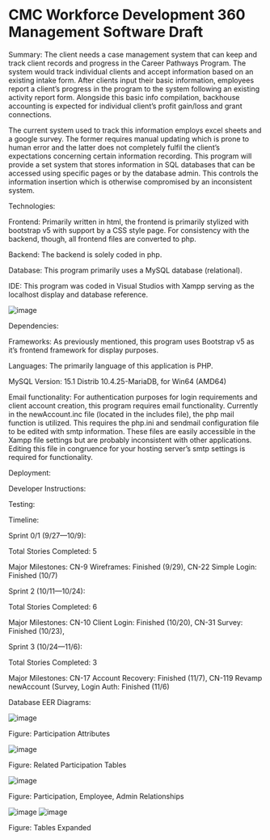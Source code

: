 # CMC Workforce Development 360 Management Software Draft
Summary:
The client needs a case management system that can keep and track client records and progress in the Career Pathways Program. The system would track individual clients and accept information based on an existing intake form. After clients input their basic information, employees report a client’s progress in the program to the system following an existing activity report form. Alongside this basic info compilation, backhouse accounting is expected for individual client’s profit gain/loss and grant connections.

The current system used to track this information employs excel sheets and a google survey. The former requires manual updating which is prone to human error and the latter does not completely fulfil the client’s expectations concerning certain information recording.
This program will provide a set system that stores information in SQL databases that can be accessed using specific pages or by the database admin. This controls the information insertion which is otherwise compromised by an inconsistent system.

Technologies:	

Frontend: Primarily written in html, the frontend is primarily stylized with bootstrap v5 with support by a CSS style page. For consistency with the backend, though, all frontend files are converted to php.

Backend: The backend is solely coded in php.

Database: This program primarily uses a MySQL database (relational).

IDE: This program was coded in Visual Studios with Xampp serving as the localhost display and database reference.

![image](https://user-images.githubusercontent.com/79181285/204054772-0e3ea5e5-16d0-488b-a6b8-fe15314f3604.png)

Dependencies:

Frameworks: As previously mentioned, this program uses Bootstrap v5 as it’s frontend framework for display purposes.

Languages: The primarily language of this application is PHP.

MySQL Version: 15.1 Distrib 10.4.25-MariaDB, for Win64 (AMD64)

Email functionality: For authentication purposes for login requirements and client account creation, this program requires email functionality. Currently in the newAccount.inc file (located in the includes file), the php mail function is utilized. This requires the php.ini and sendmail configuration file to be edited with smtp information. These files are easily accessible in the Xampp file settings but are probably inconsistent with other applications. Editing this file in congruence for your hosting server’s smtp settings is required for functionality.

Deployment:

Developer Instructions:

Testing:

Timeline:

Sprint 0/1 (9/27—10/9): 

Total Stories Completed: 5

Major Milestones: CN-9 Wireframes: Finished (9/29), CN-22 Simple Login: Finished (10/7)

Sprint 2 (10/11—10/24):

Total Stories Completed: 6

Major Milestones: CN-10 Client Login: Finished (10/20), CN-31 Survey: Finished (10/23), 

Sprint 3 (10/24—11/6):

Total Stories Completed: 3

Major Milestones: CN-17 Account Recovery: Finished (11/7), CN-119 Revamp newAccount (Survey, Login Auth: Finished (11/6)

Database EER Diagrams:

![image](https://user-images.githubusercontent.com/79181285/204156237-7c3ce659-c1f9-4ae2-8808-3e39e2052a8b.png)

Figure: Participation Attributes

![image](https://user-images.githubusercontent.com/79181285/204156249-5c39c4ad-2c21-4495-a14c-6576727a7a65.png)

Figure: Related Participation Tables

![image](https://user-images.githubusercontent.com/79181285/204156277-5a3e5156-40d6-42a1-8072-f01af81c3377.png)

Figure: Participation, Employee, Admin Relationships

![image](https://user-images.githubusercontent.com/79181285/204156295-9b722444-8c76-4b79-8d8d-5dda6fa596ef.png)
![image](https://user-images.githubusercontent.com/79181285/204156305-3051a576-ded5-4338-b37c-a2e61e8f3688.png)

Figure: Tables Expanded


